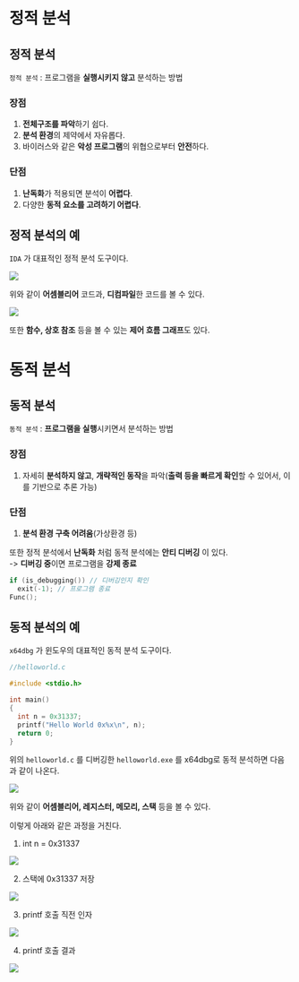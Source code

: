# 정적 분석

## 정적 분석

``정적 분석`` : 프로그램을 **실행시키지 않고** 분석하는 방법  

### 장점

1. **전체구조를 파악**하기 쉽다.
2. **분석 환경**의 제약에서 자유롭다.
3. 바이러스와 같은 **악성 프로그램**의 위협으로부터 **안전**하다.

### 단점

1. **난독화**가 적용되면 분석이 **어렵다**.
2. 다양한 **동적 요소를 고려하기 어렵다**.

## 정적 분석의 예

``IDA`` 가 대표적인 정적 분석 도구이다.  

<img src="1.png">  

위와 같이 **어셈블리어** 코드과, **디컴파일**한 코드를 볼 수 있다.  

<img src="2.png">  

또한 **함수, 상호 참조** 등을 볼 수 있는 **제어 흐름 그래프**도 있다.

# 동적 분석

## 동적 분석

``동적 분석`` : **프로그램을 실행**시키면서 분석하는 방법  

### 장점

1. 자세히 **분석하지 않고**, **개략적인 동작**을 파악(**출력 등을 빠르게 확인**할 수 있어서, 이를 기반으로 추론 가능)

### 단점

1. **분석 환경 구축 어려움**(가상환경 등)

또한 정적 분석에서 **난독화** 처럼 동적 분석에는 **안티 디버깅** 이 있다.  
-> **디버깅 중**이면 프로그램을 **강제 종료**

```c
if (is_debugging()) // 디버깅인지 확인
  exit(-1); // 프로그램 종료
Func();
```

## 동적 분석의 예

``x64dbg`` 가 윈도우의 대표적인 동적 분석 도구이다.  

```c
//helloworld.c

#include <stdio.h>

int main()
{
  int n = 0x31337;
  printf("Hello World 0x%x\n", n);
  return 0;
}
```

위의 ``helloworld.c`` 를 디버깅한 ``helloworld.exe`` 를 x64dbg로 동적 분석하면 다음과 같이 나온다.  

<img src="3.png">  

위와 같이 **어셈블리어, 레지스터, 메모리, 스택** 등을 볼 수 있다.  

이렇게 아래와 같은 과정을 거친다.

1. int n = 0x31337
<img src="4.png">  

2. 스택에 0x31337 저장
<img src="5.png">  

3. printf 호출 직전 인자
<img src="6.png">  

4. printf 호출 결과
<img src="7.png">  